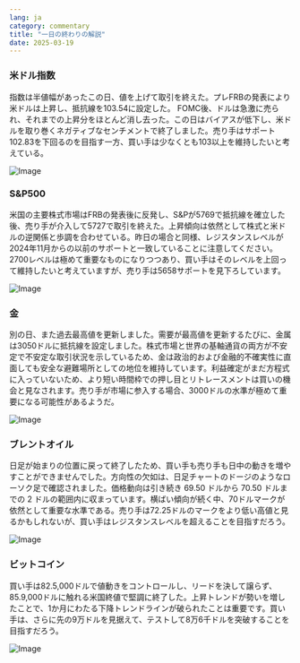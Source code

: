 ```yaml
---
lang: ja
category: commentary
title: "一日の終わりの解説"
date: 2025-03-19
---
```


### 米ドル指数

指数は半値幅があったこの日、値を上げて取引を終えた。プレFRBの発表により米ドルは上昇し、抵抗線を103.54に設定した。 FOMC後、ドルは急激に売られ、それまでの上昇分をほとんど消し去った。この日はバイアスが低下し、米ドルを取り巻くネガティブなセンチメントで終了しました。売り手はサポート102.83を下回るのを目指す一方、買い手は少なくとも103以上を維持したいと考えている。

![Image](https://markleighedu.github.io/img/Mar-2025/19-Mar-2025/usdindex.jpg)

### S&P500

米国の主要株式市場はFRBの発表後に反発し、S&Pが5769で抵抗線を確立した後、売り手が介入して5727で取引を終えた。上昇傾向は依然として株式と米ドルの逆関係と歩調を合わせている。昨日の場合と同様、レジスタンスレベルが2024年11月からの以前のサポートと一致していることに注意してください。2700レベルは極めて重要なものになりつつあり、買い手はそのレベルを上回って維持したいと考えていますが、売り手は5658サポートを見下ろしています。 

![Image](https://markleighedu.github.io/img/Mar-2025/19-Mar-2025/sp500.jpg)

### 金

別の日、また過去最高値を更新しました。需要が最高値を更新するたびに、金属は3050ドルに抵抗線を設定しました。株式市場と世界の基軸通貨の両方が不安定で不安定な取引状況を示しているため、金は政治的および金融的不確実性に直面しても安全な避難場所としての地位を維持しています。利益確定がまだ方程式に入っていないため、より短い時間枠での押し目とリトレースメントは買いの機会と見なされます。売り手が市場に参入する場合、3000ドルの水準が極めて重要になる可能性があるようだ。  

![Image](https://markleighedu.github.io/img/Mar-2025/19-Mar-2025/gold.jpg)

### ブレントオイル

日足が始まりの位置に戻って終了したため、買い手も売り手も日中の動きを増やすことができませんでした。方向性の欠如は、日足チャートのドージのようなローソク足で確認されました。価格動向は引き続き 69.50 ドルから 70.50 ドルまでの 2 ドルの範囲内に収まっています。横ばい傾向が続く中、70ドルマークが依然として重要な水準である。売り手は72.25ドルのマークをより低い高値と見るかもしれないが、買い手はレジスタンスレベルを超えることを目指すだろう。

![Image](https://markleighedu.github.io/img/Mar-2025/19-Mar-2025/brentoil.jpg)

### ビットコイン

買い手は82.5,000ドルで値動きをコントロールし、リードを決して譲らず、85.9,000ドルに触れる米国終値で堅調に終了した。上昇トレンドが勢いを増したことで、1か月にわたる下降トレンドラインが破られたことは重要です。買い手は、さらに先の9万ドルを見据えて、テストして8万6千ドルを突破することを目指すだろう。 

![Image](https://markleighedu.github.io/img/Mar-2025/19-Mar-2025/bitcoin.jpg)

